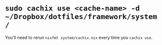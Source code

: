 # `sudo cachix use <cache-name> -d ~/Dropbox/dotfiles/framework/system/`

You'll need to rerun `nixfmt system/cachix.nix` every time you `cachix use`.
